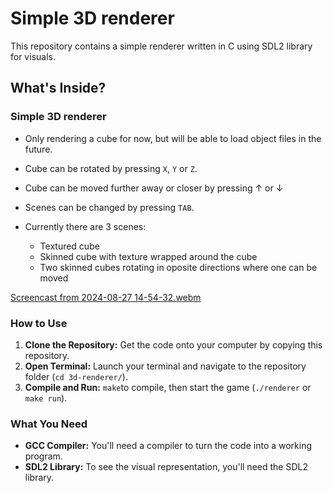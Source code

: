 # Simple 3D renderer

This repository contains a simple renderer written in C using SDL2 library for visuals.

## What's Inside?

### Simple 3D renderer

- Only rendering a cube for now, but will be able to load object files in the future.
  
- Cube can be rotated by pressing ```X```, ```Y``` or ```Z```.

- Cube can be moved further away or closer by pressing &#8593; or &#8595;

- Scenes can be changed by pressing ```TAB```.
  
- Currently there are 3 scenes:
  - Textured cube
  - Skinned cube with texture wrapped around the cube
  - Two skinned cubes rotating in oposite directions where one can be moved
    

[Screencast from 2024-08-27 14-54-32.webm](https://github.com/user-attachments/assets/f5faf72c-4683-4e53-b47d-01622db48490)


### How to Use

1. **Clone the Repository:** Get the code onto your computer by copying this repository.
2. **Open Terminal:** Launch your terminal and navigate to the repository folder (`cd 3d-renderer/`).
3. **Compile and Run:** `make`to compile, then start the game (`./renderer` or `make run`).

### What You Need

- **GCC Compiler:** You'll need a compiler to turn the code into a working program.
- **SDL2 Library:** To see the visual representation, you'll need the SDL2 library.


